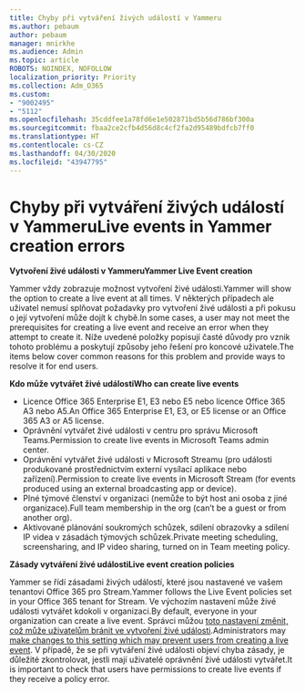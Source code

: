 ```yaml
---
title: Chyby při vytváření živých událostí v Yammeru
ms.author: pebaum
author: pebaum
manager: mnirkhe
ms.audience: Admin
ms.topic: article
ROBOTS: NOINDEX, NOFOLLOW
localization_priority: Priority
ms.collection: Adm_O365
ms.custom:
- "9002495"
- "5112"
ms.openlocfilehash: 35cddfee1a78fd6e1e502871bd5b56d786bf300a
ms.sourcegitcommit: fbaa2ce2cfb4d56d8c4cf2fa2d95489bdfcb7ff0
ms.translationtype: HT
ms.contentlocale: cs-CZ
ms.lasthandoff: 04/30/2020
ms.locfileid: "43947795"
---
```

# <a name="live-events-in-yammer-creation-errors"></a><span data-ttu-id="d038a-102">Chyby při vytváření živých událostí v Yammeru</span><span class="sxs-lookup"><span data-stu-id="d038a-102">Live events in Yammer creation errors</span></span>

<span data-ttu-id="d038a-103">**Vytvoření živé události v Yammeru**</span><span class="sxs-lookup"><span data-stu-id="d038a-103">**Yammer Live Event creation**</span></span>

<span data-ttu-id="d038a-104">Yammer vždy zobrazuje možnost vytvoření živé události.</span><span class="sxs-lookup"><span data-stu-id="d038a-104">Yammer will show the option to create a live event at all times.</span></span> <span data-ttu-id="d038a-105">V některých případech ale uživatel nemusí splňovat požadavky pro vytvoření živé události a při pokusu o její vytvoření může dojít k chybě.</span><span class="sxs-lookup"><span data-stu-id="d038a-105">In some cases, a user may not meet the prerequisites for creating a live event and receive an error when they attempt to create it.</span></span> <span data-ttu-id="d038a-106">Níže uvedené položky popisují časté důvody pro vznik tohoto problému a poskytují způsoby jeho řešení pro koncové uživatele.</span><span class="sxs-lookup"><span data-stu-id="d038a-106">The items below cover common reasons for this problem and provide ways to resolve it for end users.</span></span>

<span data-ttu-id="d038a-107">**Kdo může vytvářet živé události**</span><span class="sxs-lookup"><span data-stu-id="d038a-107">**Who can create live events**</span></span>
- <span data-ttu-id="d038a-108">Licence Office 365 Enterprise E1, E3 nebo E5 nebo licence Office 365 A3 nebo A5.</span><span class="sxs-lookup"><span data-stu-id="d038a-108">An Office 365 Enterprise E1, E3, or E5 license or an Office 365 A3 or A5 license.</span></span>
- <span data-ttu-id="d038a-109">Oprávnění vytvářet živé události v centru pro správu Microsoft Teams.</span><span class="sxs-lookup"><span data-stu-id="d038a-109">Permission to create live events in Microsoft Teams admin center.</span></span>
- <span data-ttu-id="d038a-110">Oprávnění vytvářet živé události v Microsoft Streamu (pro události produkované prostřednictvím externí vysílací aplikace nebo zařízení).</span><span class="sxs-lookup"><span data-stu-id="d038a-110">Permission to create live events in Microsoft Stream (for events produced using an external broadcasting app or device).</span></span>
- <span data-ttu-id="d038a-111">Plné týmové členství v organizaci (nemůže to být host ani osoba z jiné organizace).</span><span class="sxs-lookup"><span data-stu-id="d038a-111">Full team membership in the org (can’t be a guest or from another org).</span></span>
- <span data-ttu-id="d038a-112">Aktivované plánování soukromých schůzek, sdílení obrazovky a sdílení IP videa v zásadách týmových schůzek.</span><span class="sxs-lookup"><span data-stu-id="d038a-112">Private meeting scheduling, screensharing, and IP video sharing, turned on in Team meeting policy.</span></span>

<span data-ttu-id="d038a-113">**Zásady vytváření živé události**</span><span class="sxs-lookup"><span data-stu-id="d038a-113">**Live event creation policies**</span></span>

<span data-ttu-id="d038a-114">Yammer se řídí zásadami živých událostí, které jsou nastavené ve vašem tenantovi Office 365 pro Stream.</span><span class="sxs-lookup"><span data-stu-id="d038a-114">Yammer follows the Live Event policies set in your Office 365 tenant for Stream.</span></span> <span data-ttu-id="d038a-115">Ve výchozím nastavení může živé události vytvářet kdokoli v organizaci.</span><span class="sxs-lookup"><span data-stu-id="d038a-115">By default, everyone in your organization can create a live event.</span></span> <span data-ttu-id="d038a-116">Správci můžou [toto nastavení změnit, což může uživatelům bránit ve vytvoření živé události](https://docs.microsoft.com/stream/live-event-administration#enabling-and-restricting-users-to-creating).</span><span class="sxs-lookup"><span data-stu-id="d038a-116">Administrators may [make changes to this setting which may prevent users from creating a live event](https://docs.microsoft.com/stream/live-event-administration#enabling-and-restricting-users-to-creating).</span></span> <span data-ttu-id="d038a-117">V případě, že se při vytváření živé události objeví chyba zásady, je důležité zkontrolovat, jestli mají uživatelé oprávnění živé události vytvářet.</span><span class="sxs-lookup"><span data-stu-id="d038a-117">It is important to check that users have permissions to create live events if they receive a policy error.</span></span>
